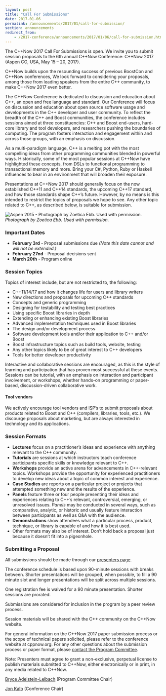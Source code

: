 ```yaml
---
layout: post
title: "Call For Submissions"
date: 2017-01-06
permalink: /announcements/2017/01/call-for-submission/
section: announcements
redirect_from:
    - /2017-conference/announcements/2017/01/06/call-for-submission.html
---
```


The C++Now 2017 Call For Submissions is open. We invite you to submit session proposals to the 6th annual C++Now Conference: C++Now 2017 (Aspen CO, USA, May 15 – 20, 2017).

C++Now builds upon the resounding success of previous BoostCon and C++Now conferences, We look forward to considering your proposals, among those from leading speakers from the entire C++ community, to make C++Now 2017 even better.

<!--break-->

The C++Now Conference is dedicated to discussion and education about C++, an open and free language and standard.  Our Conference will focus on discussion and education about open source software usage and developments in the C++ developer and user community. To reflect the breadth of the C++ and Boost communities, the conference includes sessions aimed at three constituencies: C++ and Boost end-users, hard-core library and tool developers, and researchers pushing the boundaries of computing. The program fosters interaction and engagement within and across those groups, with an emphasis on discussion.

As a multi-paradigm language, C++ is a melting pot with the most compelling ideas from other programming communities blended in powerful ways. Historically, some of the most popular sessions at C++Now have highlighted these concepts, from DSLs to functional programming to transactional memory and more.  Bring your C#, Python, Ruby or Haskell influences to bear in an environment that will broaden their exposure.

Presentations at C++Now 2017 should generally focus on the now established C++11 and C++14 standards, the upcoming C++17 standard, and how those standards shape C++’s future. However, by no means is this intended to restrict the topics of proposals we hope to see. Any other topic related to C++, as described below, is suitable for submission.

![Aspen 2015 - Photograph by Zoetica Ebb. Used with permission.](/assets/img/posts/2017/Aspen2015ByZoeticaEbb.jpg "Aspen 2015 - Photograph by Zoetica Ebb. Used with permission.")
<br>
*Photograph by Zoetica Ebb. Used with permission.*

### Important Dates

* **February 3rd** - Proposal submissions due *(Note this date cannot and will not be extended.)*
* **February 27nd** - Proposal decisions sent
* **March 20th** - Program online

### Session Topics

Topics of interest include, but are not restricted to, the following:

* C++11/14/17 and how it changes life for users and library writers 
* New directions and proposals for upcoming C++ standards 
* Concepts and generic programming 
* Designing for testability and testing best practices
* Using specific Boost libraries in depth 
* Extending or enhancing existing Boost libraries 
* Advanced implementation techniques used in Boost libraries 
* The design and/or development process 
* Software development tools and/or their application to C++ and/or Boost 
* Boost infrastructure topics such as build tools, website, testing 
* Any other topics likely to be of great interest to C++ developers 
* Tools for better developer productivity

Interactive and collaborative sessions are encouraged, as this is the style of learning and participation that has proven most successful at these events. Sessions can be tutorial, with an emphasis on interaction and participant involvement, or workshops, whether hands-on programming or paper-based, discussion-driven collaborative work.

#### Tool vendors

We actively encourage tool vendors and ISP’s to submit proposals about products related to Boost and C++ (compilers, libraries, tools, etc.). We discourge proposals about marketing, but are always interested in technology and its applications.

### Session Formats

* **Lectures** focus on a practitioner’s ideas and experience with anything relevant to the C++ community.
* **Tutorials** are sessions at which instructors teach conference participants specific skills or knowledge relevant to C++.
* **Workshops** provide an active arena for advancements in C++-relevant topics. Workshops provide the opportunity for experienced practitioners to develop new ideas about a topic of common interest and experience.
* **Case Studies** are reports on a particular project or projects that attempted something new and the results of the experience.
* **Panels** feature three or four people presenting their ideas and experiences relating to C++’s relevant, controversial, emerging, or unresolved issues.  _Panels_ may be conducted in several ways, such as comparative, analytic, or historic and usually feature interaction between participants as well as Q&A with the audience.
* **Demonstrations** show attendees what a particular process, product, technique, or library is capable of and how it is best used.
* Other formats may also be of interest. Don’t hold back a proposal just because it doesn’t fit into a pigeonhole.

### Submitting a Proposal

All submissions should be made through our [presenters page](/presenters/).

The conference schedule is based upon 90-minute sessions with breaks between. Shorter presentations will be grouped, when possible, to fill a 90 minute slot and longer presentations will be split across multiple sessions.

One registration fee is waived for a 90 minute presentation. Shorter sessions are prorated.

Submissions are considered for inclusion in the program by a peer review process.

Session materials will be shared with the C++ community on the C++Now website.

For general information on the C++Now 2017 paper submission process or the scope of technical papers solicited, please refer to the conference website at cppnow.org. For any other questions about the submission process or paper format, please [contact the Program Committee](mailto:cppnow2017@easychair.org).

Note: Presenters must agree to grant a non-exclusive, perpetual license to publish  materials submitted to C++Now, either electronically or in print, in any media related to C++Now.

[Bryce Adelstein-Lelbach](mailto:bryce@cppnow.org) (Program Committee Chair)

[Jon Kalb](mailto:jonkalb@boost.org) (Conference Chair)